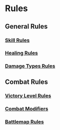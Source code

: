 # Rules

## General Rules

### [Skill Rules](SkillRules.md)

### [Healing Rules](HealingRules.md)

### [Damage Types Rules](DamageTypesRules.md)

## Combat Rules

### [Victory Level Rules](VictoryLevelRules.md)

### [Combat Modifiers](CombatModifiers.md)

### [Battlemap Rules](BattlemapRules.md)
